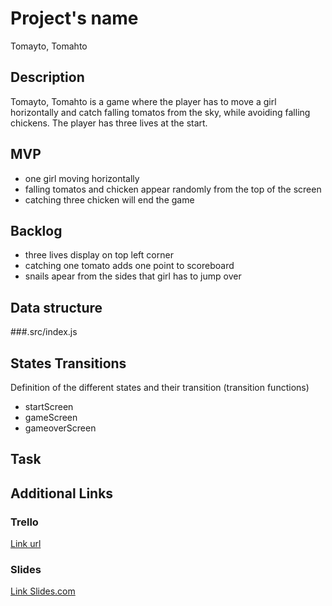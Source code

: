 # Project's name

Tomayto, Tomahto

## Description

Tomayto, Tomahto is a game where the player has to move a girl horizontally and catch falling tomatos from the sky, while avoiding falling chickens. The player has three lives at the start.

## MVP

- one girl moving horizontally
- falling tomatos and chicken appear randomly from the top of the screen
- catching three chicken will end the game

## Backlog

- three lives display on top left corner
- catching one tomato adds one point to scoreboard
- snails apear from the sides that girl has to jump over

## Data structure

###.src/index.js

## States Transitions

Definition of the different states and their transition (transition functions)

- startScreen
- gameScreen
- gameoverScreen

## Task

## Additional Links

### Trello

[Link url](https://trello.com)

### Slides

[Link Slides.com](http://slides.com)
